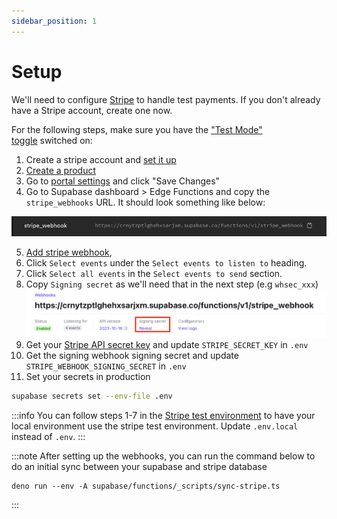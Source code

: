 ```yaml
---
sidebar_position: 1
---
```

# Setup
We'll need to configure [Stripe](https://stripe.com/) to handle test payments. If you don't already have a Stripe account, create one now.

For the following steps, make sure you have the ["Test Mode" toggle](https://stripe.com/docs/testing) switched on:

1. Create a stripe account and [set it up](https://support.stripe.com/topics/getting-started)
2. [Create a product](https://support.stripe.com/questions/how-to-create-products-and-prices)
3. Go to [portal settings](https://dashboard.stripe.com/settings/billing/portal) and click "Save Changes"
4. Go to Supabase dashboard > Edge Functions and copy the `stripe_webhooks` URL. It should look something like below:

![](../assets/stripe-webhook-supabase.png)

5. [Add stripe webhook](https://docs.stripe.com/webhooks#add-a-webhook-endpoint), 
6. Click `Select events` under the `Select events to listen to` heading.
7. Click `Select all events` in the `Select events to send` section.
8. Copy `Signing secret` as we'll need that in the next step (e.g `whsec_xxx`)
![](../assets/stripe-signing-secret.png)
9. Get your [Stripe API secret key](https://support.stripe.com/questions/locate-api-keys-in-the-dashboard) and update `STRIPE_SECRET_KEY` in `.env`
10. Get the signing webhook signing secret and update `STRIPE_WEBHOOK_SIGNING_SECRET` in `.env`
11. Set your secrets in production

```bash
supabase secrets set --env-file .env
```

:::info
You can follow steps 1-7 in the [Stripe test environment](https://docs.stripe.com/test-mode) to have your local environment use the stripe test environment. Update `.env.local` instead of `.env`.
:::

:::note
After setting up the webhooks, you can run the command below to do an initial sync between your supabase and stripe database
```
deno run --env -A supabase/functions/_scripts/sync-stripe.ts
```
:::